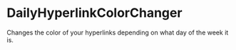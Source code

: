 # DailyHyperlinkColorChanger
Changes the color of your hyperlinks depending on what day of the week it is.
